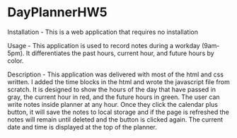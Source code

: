 # DayPlannerHW5

Installation - This is a web application that requires no installation

Usage - This application is used to record notes during a workday (9am-5pm). It differentiates the past hours, current hour, and future hours by color. 

Description - This application was delivered with most of the html and css written. I added the time blocks in the html and wrote the javascript file from scratch. 
It is designed to show the hours of the day that have passed in gray, the current hour in red, and the future hours in green. The user can write notes inside planner at any hour. Once they click the calendar plus button, it will save the notes to local storage and if the page is refreshed the notes will remain until deleted and the button is clicked again. The current date and time is displayed at the top of the planner. 
